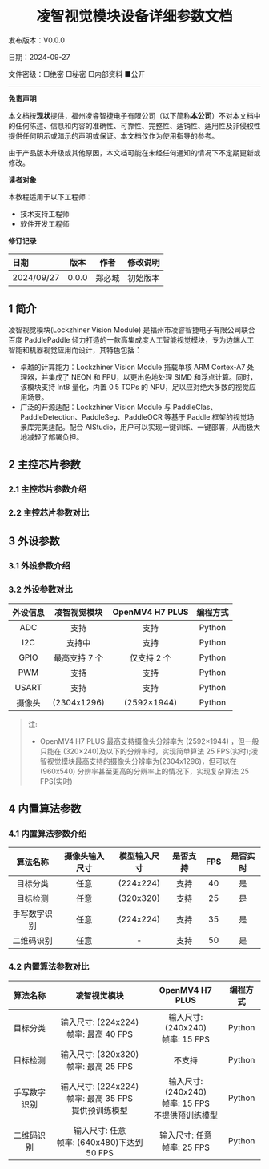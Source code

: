 <h1 align="center">凌智视觉模块设备详细参数文档</h1>

发布版本：V0.0.0

日期：2024-09-27

文件密级：□绝密 □秘密 □内部资料 ■公开  

---

**免责声明**  

本文档按**现状**提供，福州凌睿智捷电子有限公司（以下简称**本公司**）不对本文档中的任何陈述、信息和内容的准确性、可靠性、完整性、适销性、适用性及非侵权性提供任何明示或暗示的声明或保证。本文档仅作为使用指导的参考。  

由于产品版本升级或其他原因，本文档可能在未经任何通知的情况下不定期更新或修改。  

**读者对象**  

本教程适用于以下工程师：  

- 技术支持工程师  
- 软件开发工程师  

**修订记录**  

| **日期**   | **版本** | **作者** | **修改说明** |
| :--------- | -------- | -------- | ------------ |
| 2024/09/27 | 0.0.0    | 郑必城     | 初始版本     |

## 1 简介

凌智视觉模块(Lockzhiner Vision Module) 是福州市凌睿智捷电子有限公司联合百度 PaddlePaddle 倾力打造的一款高集成度人工智能视觉模块，专为边端人工智能和机器视觉应用而设计，其特色包括：

- 卓越的计算能力：Lockzhiner Vision Module 搭载单核 ARM Cortex-A7 处理器，并集成了 NEON 和 FPU，以更出色地处理 SIMD 和浮点计算。同时，该模块支持 Int8 量化，内置 0.5 TOPs 的 NPU，足以应对绝大多数的视觉应用场景。
- 广泛的开源适配：Lockzhiner Vision Module 与 PaddleClas、PaddleDetection、PaddleSeg、PaddleOCR 等基于 Paddle 框架的视觉场景库完美适配。配合 AIStudio，用户可以实现一键训练、一键部署，从而极大地减轻了部署负担。

## 2 主控芯片参数

### 2.1 主控芯片参数介绍

### 2.2 主控芯片参数对比

## 3 外设参数

### 3.1 外设参数介绍

### 3.2 外设参数对比

| 外设信息 | 凌智视觉模块 | OpenMV4 H7 PLUS | 编程方式 |
| :-----: | :----: | :----: | :------: |
| ADC | 支持 | 支持 | Python |
| I2C | 支持中 | 支持 | Python |
| GPIO | 最高支持 7 个 | 仅支持 2 个 | Python |
| PWM | 支持 | 支持 | Python |
| USART | 支持 | 支持 | Python |
| 摄像头 | (2304x1296) | (2592×1944) | Python |

> 注:
>
> - OpenMV4 H7 PLUS 最高支持摄像头分辨率为 (2592×1944) ，但一般只能在 (320×240)及以下的分辨率时，实现简单算法 25 FPS(实时);凌智视觉模块最高支持的摄像头分辨率为(2304x1296)，但可以在 (960x540) 分辨率甚至更高的分辨率上的情况下，实现复杂算法 25 FPS(实时)

## 4 内置算法参数

### 4.1 内置算法参数介绍

| 算法名称 | 摄像头输入尺寸 | 模型输入尺寸 | 是否支持 | FPS | 是否实时 |
| :-----: | :----: | :----: | :----: | :----: | :------: |
| 目标分类 | 任意 | (224x224) | 支持 | 40 | 是 |
| 目标检测 | 任意 | (320x320) | 支持 | 25 | 是 |
| 手写数字识别 | 任意 | (224x224) | 支持 | 35 | 是 |
| 二维码识别 | 任意 | - |支持 | 50 | 是 |

### 4.2 内置算法参数对比

| 算法名称 | 凌智视觉模块 | OpenMV4 H7 PLUS | 编程方式 |
| :-----: | :----: | :----: | :------: |
| 目标分类 | 输入尺寸: (224x224)<br>帧率: 最高 40 FPS | 输入尺寸: (240x240)<br>帧率: 15 FPS | Python |
| 目标检测 | 输入尺寸: (320x320)<br>帧率: 最高 25 FPS | 不支持 | Python |
| 手写数字识别 | 输入尺寸: (224x224)<br>帧率: 最高 35 FPS<br>提供预训练模型 | 输入尺寸: (240x240)<br>帧率: 15 FPS<br>不提供预训练模型 | Python |
| 二维码识别 | 输入尺寸: 任意<br>帧率: (640x480)下达到 50 FPS | 输入尺寸: 任意<br>帧率:  25 FPS | Python |
